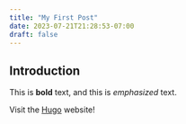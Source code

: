 ```yaml
---
title: "My First Post"
date: 2023-07-21T21:28:53-07:00
draft: false
---
```


## Introduction

This is **bold** text, and this is *emphasized* text.

Visit the [Hugo](https://gohugo.io) website!